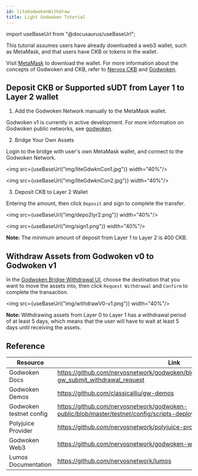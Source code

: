 ```yaml
---
id: liteGodwokenWithdraw
title: Light Godwoken Tutorial
---
```

import useBaseUrl from "@docusaurus/useBaseUrl";


This tutorial assumes users have already downloaded a web3 wallet, such as MetaMask, and that users have CKB or tokens in the wallet.

Visit [MetaMask](https://metamask.io/) to download the wallet. For more information about the concepts of Godwoken and CKB, refer to [Nervos CKB](https://docs.nervos.org/docs/basics/introduction) and [Godwoken](https://docs.godwoken.io). 

## Deposit CKB or Supported sUDT from Layer 1 to Layer 2 wallet

1. Add the Godwoken Network manually to the MetaMask wallet.  

 Godwoken v1 is currently in active development. For more information on Godwoken public networks, see [godwoken](https://github.com/nervosnetwork/godwoken-info).


2. Bridge Your Own Assets

 Login to the bridge with user's own MetaMask wallet, and connect to the Godwoken Network. 

<img src={useBaseUrl("img/liteGdwknCon1.jpg")}  width="40%"/>

<img src={useBaseUrl("img/liteGdwknCon2.jpg")}  width="40%"/>


3. Deposit CKB to Layer 2 Wallet
 
 Entering the amount, then click `Deposit` and sign to complete the transfer.

<img src={useBaseUrl("img/depo2lyr2.png")}  width="40%"/>

<img src={useBaseUrl("img/sign1.png")}  width="40%"/>

 **Note:** The minimum amount of deposit from Layer 1 to Layer 2 is 400 CKB.

## Withdraw Assets from Godwoken v0 to Godwoken v1

In the [Godwoken Bridge Withdrawal UI](https://testnet.bridge.godwoken.io/#/v0), choose the destination that you want to move the assets into, then click `Request Withdrawal` and `Confirm` to complete the transaction. 

<img src={useBaseUrl("img/withdrawV0-v1.png")}  width="40%"/>


 **Note:** Withdrawing assets from Layer 0 to Layer 1 has a withdrawal period of at least 5 days, which means that the user will have to wait at least 5 days until receiving the assets.

 
 
## Reference

|Resource|Link|
|---|---|
|Godwoken Docs| https://github.com/nervosnetwork/godwoken/blob/develop/docs/RPC.md#method-gw_submit_withdrawal_request|
|Godwoken Demos| https://github.com/classicalliu/gw-demos|
|Godwoken testnet config| https://github.com/nervosnetwork/godwoken-public/blob/master/testnet/config/scripts-deploy-result.json|
|Polyjuice Provider| https://github.com/nervosnetwork/polyjuice-provider|
|Godwoken Web3| https://github.com/nervosnetwork/godwoken-web3#godwoken-web3-api|
|Lumos Documentation| https://github.com/nervosnetwork/lumos| 